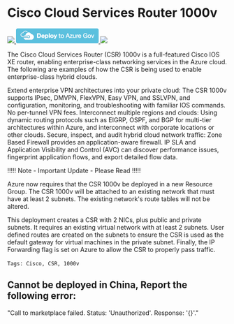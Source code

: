 # Cisco Cloud Services Router 1000v

<a href="https://portal.azure.cn/#create/Microsoft.Template/uri/https%3A%2F%2Fraw.githubusercontent.com%2Fciscoxiaobing%2Fazure-quickstart-templates%2Fmaster%2Fcisco-csr-1000v-existing-vnet%2Fazuredeploy.json" target="_blank">
<img src="http://azuredeploy.net/deploybutton.png"/>
</a>
<a href="https://portal.azure.us/#create/Microsoft.Template/uri/https%3A%2F%2Fraw.githubusercontent.com%2FAzure%2Fazure-quickstart-templates%2Fmaster%2Fcisco-csr-1000v-existing-vnet%2Fazuredeploy.json" target="_blank">
<img src="https://raw.githubusercontent.com/Azure/azure-quickstart-templates/master/1-CONTRIBUTION-GUIDE/images/deploytoazuregov.png"
</a>
<a href="http://armviz.io/#/?load=https%3A%2F%2Fraw.githubusercontent.com%2FAzure%2Fazure-quickstart-templates%2Fmaster%2Fcisco-csr-1000v-existing-vnet%2Fazuredeploy.json" target="_blank">
<img src="http://armviz.io/visualizebutton.png"/>
</a>

The Cisco Cloud Services Router (CSR) 1000v is a full-featured Cisco IOS XE router, enabling enterprise-class networking services in the Azure cloud. The following are examples of how the CSR is being used to enable enterprise-class hybrid clouds.

Extend enterprise VPN architectures into your private cloud: The CSR 1000v supports IPsec, DMVPN, FlexVPN, Easy VPN, and SSLVPN, and configuration, monitoring, and troubleshooting with familiar IOS commands. No per-tunnel VPN fees.
Interconnect multiple regions and clouds: Using dynamic routing protocols such as EIGRP, OSPF, and BGP for multi-tier architectures within Azure, and interconnect with corporate locations or other clouds.
Secure, inspect, and audit hybrid cloud network traffic: Zone Based Firewall provides an application-aware firewall. IP SLA and Application Visibility and Control (AVC) can discover performance issues, fingerprint application flows, and export detailed flow data.

!!!!! Note - Important Update - Please Read !!!!!

Azure now requires that the CSR 1000v be deployed in a new Resource Group. The CSR 1000v will be attached to an existing network that must have at least 2 subnets.
The existing network's route tables will not be altered.

This deployment creates a CSR with 2 NICs, plus public and private subnets.  It requires an existing virtual network with at least 2 subnets.  User defined routes are created on the subnets to ensure the CSR is used as the default gateway for virtual machines in the private subnet. Finally, the IP Forwarding flag is set on Azure to allow the CSR to properly pass traffic.

`Tags: Cisco, CSR, 1000v`

## Cannot be deployed in China, Report the following error:
"Call to marketplace failed. Status: 'Unauthorized'. Response: '{}'."
